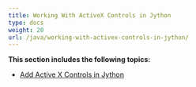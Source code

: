 ```yaml
---
title: Working With ActiveX Controls in Jython
type: docs
weight: 20
url: /java/working-with-activex-controls-in-jython/
---
```


**This section includes the following topics:**

- [Add Active X Controls in Jython](/slides/java/add-active-x-controls-in-jython-html/)
